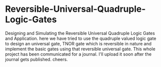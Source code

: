# Reversible-Universal-Quadruple-Logic-Gates
Designing and Simulating the Reversible Universal Quadruple Logic Gates and Application.
here we have tried to use the quadruple valued logic gate to design an universal gate, TNOR gate which is reversible in nature and implement the basic gates using that reversible universal gate.
This whole project has been communicated for a journal. I'll upload it soon after the journal gets published. 
cheers.
